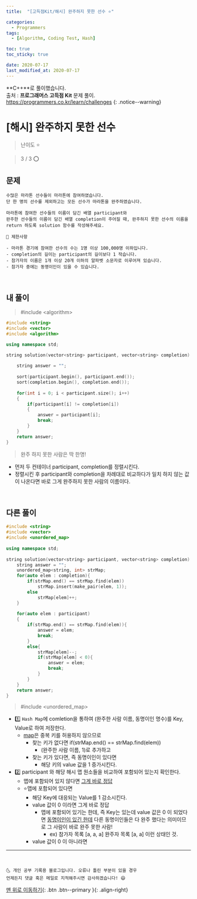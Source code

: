 ```yaml
---
title:  "[고득점Kit/해시] 완주하지 못한 선수 ⭐" 

categories:
  - Programmers
tags:
  - [Algorithm, Coding Test, Hash]

toc: true
toc_sticky: true

date: 2020-07-17
last_modified_at: 2020-07-17
---
```


**C++**로 풀이했습니다.  
출처 : **프로그래머스 고득점 Kit** 문제 풀이. <https://programmers.co.kr/learn/challenges>
{: .notice--warning}

# [해시] 완주하지 못한 선수

> 난이도 ⭐

> 3 / 3  ⭕

## 문제 

```
수많은 마라톤 선수들이 마라톤에 참여하였습니다. 
단 한 명의 선수를 제외하고는 모든 선수가 마라톤을 완주하였습니다.

마라톤에 참여한 선수들의 이름이 담긴 배열 participant와 
완주한 선수들의 이름이 담긴 배열 completion이 주어질 때, 완주하지 못한 선수의 이름을 return 하도록 solution 함수를 작성해주세요.
```
```
📢 제한사항

- 마라톤 경기에 참여한 선수의 수는 1명 이상 100,000명 이하입니다.
- completion의 길이는 participant의 길이보다 1 작습니다.
- 참가자의 이름은 1개 이상 20개 이하의 알파벳 소문자로 이루어져 있습니다.
- 참가자 중에는 동명이인이 있을 수 있습니다.
```

<br>

## 내 풀이

> #include \<algorithm>

```cpp
#include <string>
#include <vector>
#include <algorithm>

using namespace std;

string solution(vector<string> participant, vector<string> completion) {
    
    string answer = "";
    
    sort(participant.begin(), participant.end());
    sort(completion.begin(), completion.end());   
    
    for(int i = 0; i < participant.size(); i++)
    {
        if(participant[i] != completion[i])
        {
            answer = participant[i];
            break;
        }
    }
    return answer;
}
```

> 완주 하지 못한 사람은 딱 한명!

- 먼저 두 컨테이너 participant, completion를 정렬시킨다.
- 정렬시킨 후 participant와 completion을 차례대로 비교하다가 일치 하지 않는 값이 나온다면 바로 그게 완주하지 못한 사람의 이름이다. 

<br>

## 다른 풀이

```cpp
#include <string>
#include <vector>
#include <unordered_map>
 
using namespace std;
 
string solution(vector<string> participant, vector<string> completion) {
    string answer = "";
    unordered_map<string, int> strMap;
    for(auto elem : completion){
        if(strMap.end() == strMap.find(elem))
            strMap.insert(make_pair(elem, 1));
        else
            strMap[elem]++;
    }
 
    for(auto elem : participant)
    {
        if(strMap.end() == strMap.find(elem)){
            answer = elem;
            break;
        }
        else{
            strMap[elem]--;
            if(strMap[elem] < 0){
                answer = elem;
                break;
            }
        }
    }
    return answer;
}
```

> #include \<unordered_map>

- 1️⃣ `Hash Map`에 comletion을 통하여 (완주한 사람 이름, 동명이인 명수)를 Key, Value로 하여 저장한다.
  - <u>map</u>은 중복 키를 허용하지 않으므로
    - 찾는 키가 없다면 if(strMap.end() == strMap.find(elem))
      - (완주한 사람 이름, 1)로 추가하고
    - 찾는 키가 있다면, 즉 동명이인이 있다면
      - 해당 키의 value 값을 1 증가시킨다. 
- 2️⃣ participant 와 해당 해시 맵 원소들을 비교하여 포함되어 있는지 확인한다.
  - 맵에 포함되어 있지 않다면 <u>그게 바로 정답</u>
  - ⭐맵에 포함되어 있다면
    - 해당 Key에 대응되는 Value를 1 감소시킨다. 
    - value 값이 0 이라면 그게 바로 정답
      - 맵에 포함되어 있기는 한데, 즉 Key는 있는데 value 값은 0 이 되었다면 <u>동명이인이 있긴 한데</u> 다른 동명이인들은 다 완주 했다는 의미이므로 그 사람이 바로 완주 못한 사람!
        - ex) 참가자 목록 [a, a, a]  완주자 목록 [a, a] 이런 상태인 것.
    - value 값이 0 이 아니라면 


***
<br>

    🌜 개인 공부 기록용 블로그입니다. 오류나 틀린 부분이 있을 경우 
    언제든지 댓글 혹은 메일로 지적해주시면 감사하겠습니다! 😄

[맨 위로 이동하기](#){: .btn .btn--primary }{: .align-right}
